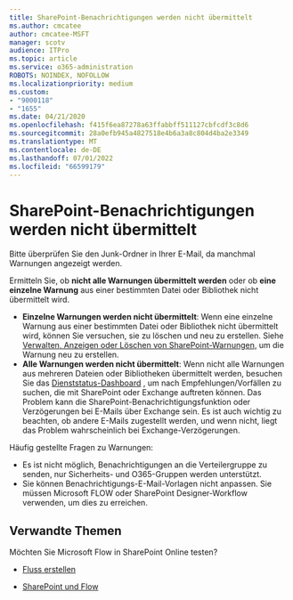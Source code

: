 ```yaml
---
title: SharePoint-Benachrichtigungen werden nicht übermittelt
ms.author: cmcatee
author: cmcatee-MSFT
manager: scotv
audience: ITPro
ms.topic: article
ms.service: o365-administration
ROBOTS: NOINDEX, NOFOLLOW
ms.localizationpriority: medium
ms.custom:
- "9000118"
- "1655"
ms.date: 04/21/2020
ms.openlocfilehash: f415f6ea87278a63ffabbff511127cbfcdf3c8d6
ms.sourcegitcommit: 28a0efb945a4827518e4b6a3a8c804d4ba2e3349
ms.translationtype: MT
ms.contentlocale: de-DE
ms.lasthandoff: 07/01/2022
ms.locfileid: "66599179"
---
```

# <a name="sharepoint-alert-notifications-not-delivered"></a>SharePoint-Benachrichtigungen werden nicht übermittelt

Bitte überprüfen Sie den Junk-Ordner in Ihrer E-Mail, da manchmal Warnungen angezeigt werden.

Ermitteln Sie, ob **nicht alle Warnungen übermittelt werden** oder ob **eine einzelne Warnung** aus einer bestimmten Datei oder Bibliothek nicht übermittelt wird.

- **Einzelne Warnungen werden nicht übermittelt**: Wenn eine einzelne Warnung aus einer bestimmten Datei oder Bibliothek nicht übermittelt wird, können Sie versuchen, sie zu löschen und neu zu erstellen. Siehe [Verwalten, Anzeigen oder Löschen von SharePoint-Warnungen,](https://support.microsoft.com/office/manage-view-or-delete-sharepoint-alerts-99dfb19c-9a90-4a8c-aba1-aa8c8afb0de2) um die Warnung neu zu erstellen.
- **Alle Warnungen werden nicht übermittelt**: Wenn nicht alle Warnungen aus mehreren Dateien oder Bibliotheken übermittelt werden, besuchen Sie das [Dienststatus-Dashboard](https://admin.microsoft.com/AdminPortal/Home#/servicehealth) , um nach Empfehlungen/Vorfällen zu suchen, die mit SharePoint oder Exchange auftreten können. Das Problem kann die SharePoint-Benachrichtigungsfunktion oder Verzögerungen bei E-Mails über Exchange sein. Es ist auch wichtig zu beachten, ob andere E-Mails zugestellt werden, und wenn nicht, liegt das Problem wahrscheinlich bei Exchange-Verzögerungen.

Häufig gestellte Fragen zu Warnungen:

- Es ist nicht möglich, Benachrichtigungen an die Verteilergruppe zu senden, nur Sicherheits- und O365-Gruppen werden unterstützt.
- Sie können Benachrichtigungs-E-Mail-Vorlagen nicht anpassen. Sie müssen Microsoft FLOW oder SharePoint Designer-Workflow verwenden, um dies zu erreichen.

## <a name="related-topics"></a>Verwandte Themen

Möchten Sie Microsoft Flow in SharePoint Online testen?

- [Fluss erstellen](https://support.microsoft.com/office/create-a-flow-for-a-list-or-library-a9c3e03b-0654-46af-a254-20252e580d01)

- [SharePoint und Flow](https://flow.microsoft.com//blog/sharepoint-and-flow/)
